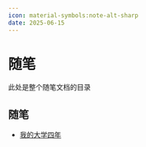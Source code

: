 ```yaml
---
icon: material-symbols:note-alt-sharp
date: 2025-06-15
---
```


# 随笔

此处是整个随笔文档的目录

## 随笔

- [我的大学四年](/essay/four-years-of-college.md)